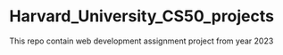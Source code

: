 # Harvard_University_CS50_projects
This repo contain web development assignment project from year 2023 
